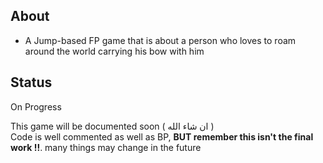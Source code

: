 ## About
- A Jump-based FP game that is about a person who loves to roam around the world carrying his bow with him 

## Status
On Progress

This game will be documented soon ( ان شاء الله )\
Code is well commented as well as BP, **BUT remember this isn't the final work !!**. many things may change in the future
